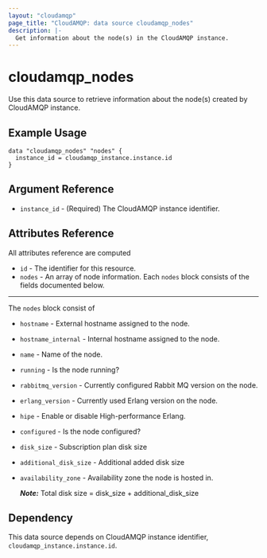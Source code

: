 ```yaml
---
layout: "cloudamqp"
page_title: "CloudAMQP: data source cloudamqp_nodes"
description: |-
  Get information about the node(s) in the CloudAMQP instance.
---
```


# cloudamqp_nodes

Use this data source to retrieve information about the node(s) created by CloudAMQP instance.

## Example Usage

```hcl
data "cloudamqp_nodes" "nodes" {
  instance_id = cloudamqp_instance.instance.id
}
```

## Argument Reference

* `instance_id` - (Required) The CloudAMQP instance identifier.

## Attributes Reference

All attributes reference are computed

* `id`    - The identifier for this resource.
* `nodes` - An array of node information. Each `nodes` block consists of the fields documented below.

___

The `nodes` block consist of

* `hostname`              - External hostname assigned to the node.
* `hostname_internal`     - Internal hostname assigned to the node.
* `name`                  - Name of the node.
* `running`               - Is the node running?
* `rabbitmq_version`      - Currently configured Rabbit MQ version on the node.
* `erlang_version`        - Currently used Erlang version on the node.
* `hipe`                  - Enable or disable High-performance Erlang.
* `configured`            - Is the node configured?
* `disk_size`             - Subscription plan disk size
* `additional_disk_size`  - Additional added disk size
* `availability_zone`     - Availability zone the node is hosted in.

  ***Note:*** Total disk size = disk_size + additional_disk_size

## Dependency

This data source depends on CloudAMQP instance identifier, `cloudamqp_instance.instance.id`.
